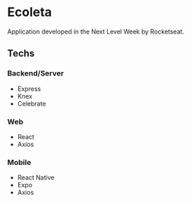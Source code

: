 # Ecoleta

Application developed in the Next Level Week by Rocketseat.

## Techs

### Backend/Server

* Express
* Knex
* Celebrate

### Web

* React
* Axios

### Mobile

* React Native
* Expo
* Axios
